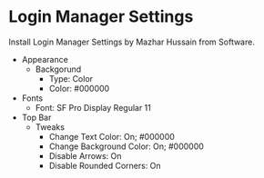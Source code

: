 # Login Manager Settings

Install Login Manager Settings by Mazhar Hussain from Software.

- Appearance
  - Backgorund
    - Type: Color
    - Color: #000000
- Fonts
  - Font: SF Pro Display Regular 11
- Top Bar
  - Tweaks
    - Change Text Color: On; #000000
    - Change Background Color: On; #000000
    - Disable Arrows: On
    - Disable Rounded Corners: On
